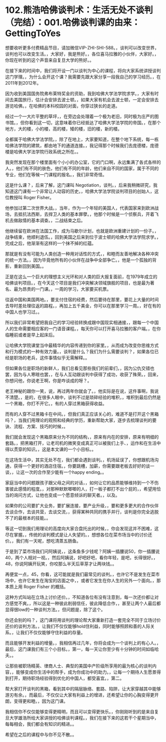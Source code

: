 # 102.熊浩哈佛谈判术：生活无处不谈判（完结）：001.哈佛谈判课的由来：GettingToYes

想要收听更多付费精品节目，请加微信VIP-ZHI-SHI-588。，谈判可以改变世界，谈判也可以改变生活。，大家好，我是熊好。，各位喜马拉雅的小伙伴，大家好。，你现在听到的这个声音来自复旦大学的熊好。。

在接下来的时间中，我们将开设一门以谈判为中心的课程，将向大家系统讲授谈判这门学理。，为什么会开这个课？我需要先跟大家分享一段我自己的学习经历。，在2011年到2012年。

因为收到美国国务院弗布莱特奖金的资助，我到哈佛大学法学院求学。，大家有时间去美国旅行，估计会安排去波士顿。，如果大家有机会去波士顿，一定会安排去游览哈佛。，在哈佛的本科校园的对面，你穿过狭长的走道。

经过一个一大片平整的草坪，，在旁边会处理着一个极为老旧，同时极为庄严的图书馆。，但你看到这一切，这意味着你已经抵达了哈佛大学法学院的帝国。，在那个地方，大的楼，小的楼，高的楼，矮的楼，旧的楼，新的楼。

全都属于哈佛大学法学院。，除了在地上，大家要知道，在整个地下系统，每一栋哈佛法学院的建筑，都由地下的通道连接。，我记得那个时候我们去庞德楼，庞德楼是哈佛大学法学院行政系统之所在。。

我突然发现在那个楼里面有个小小的办公室，它的门口啊，永远集满了各式各样的人。，他们有不同的肤色，他们有不同的年龄，他们来自不同的国家，属于不同的专业，他们在等候一门课程的报名。，我们非常奇怪。

这是什么课？，后来了解，这门课叫 Negotiation，谈判。，后来我稍微研究，我知道这门课有一个非常让人动容的历史。，哈佛大学法学院谈判项目的创始人，这位教授叫 Roger Fisher。

他参加过第二次世界大战。，当年，作为一个年轻的美国人，代表国家来到欧洲战场，去抵抗法西斯，去捍卫人类的基本罪孽。，他那个时候是一个侦察兵，开着飞机去做敌情的基本调查。，二战结束之后。

他继续留在欧洲在法国工作，成为马歇尔计划，也就是欧洲重建计划的一份子。，战争结束，他顺利退伍。，回到美国之后来到位于波士顿的哈佛大学法学院求学。，完成之后，他渐渐有这样的一个抹不掉的红蕴。

那就是有没有可能为人类创造一种用对话性的方式，，和睦而友善地解决各种冲突的统一方法。，因为毕竟他所有的小伙伴在战争中全部争亡。，他是一个孤独的背影，重新回到美国。。

正是在这么一个巨大的理想主义光环和对人类的巨大报复面前，在1979年成立的哈佛谈判项目。，在今天这个项目是我们冲突解决领域旗舰的项目，也是最为著名、最为昂贵的一门课。，一周的学习，大家要买机票。

往返中国和美国两地。，要支付住宿的经费，然后要待在那里，要花上大量的时间去导时差处理往返的路程。，再加上五千美金，你可以在那里学习一周。，好在有的中国人也学习过。。

所以我们非常希望把我自己的学习经验转换成跟中国现实相通接，，跟每一个中国人的生命需要相应客的一门语音课程。，每天你可以打开喜马拉雅的客户端。，在你临睡前或者是早上起床后。

让哈佛大学院课堂当中最精华的内容传递到你的家里。，从而成为改变你思维方式和行为模式的一种有效力量。，谈判是什么？我们为什么需要谈判？，如果各位已经是职场的老兵，这件事情似乎无需解释。。

但如果各位是职场的新鲜人，我们总看见那些我们的前辈们，，因为公仇交错也罢，因为与人寒暄也罢，，在与人互动跟谈判中获得了成功，收获了殊荣。，回来，你想问他，你说老王啊，你是咋谈成的呀？。

老王神秘的跟你一笑，说，再过两年你就会了。，他实际是在说，这件事啊，我说不清楚。，是的，在很多人眼中，谈判不过是琐碎经验的堆积，，堆积到最后仍然是一个黑箱，你打不开它。，有的人穿过黑箱获得收益。

而有的人穿不过黑箱卡在中间。，但我们真正应该关心的，难道不是打开这个黑箱吗？，当我们用理论的观照和经典的学历，重新帮助大家，逐步去梳理谈判的要诀、流程、方案、技巧的时候，。

我们就会发现这个黑箱原来分为不同的结构，，原来有内在的安排，原来有明细的套路。，把黑箱打开，让老司机的微笑变成真正可以被我们上手、，运作和在生活中得以贯穿的知识。，这是本文课的一个小目标。。

在这场生活中，其实无处不在，我们都会遇到谈判。，机场延误了，你想跟机场沟通，获得一个更好的酒店住宿。，你要跳槽，加薪，你需要跟老板去好好的谈一谈，，让这一次的合作至少能有一个happy ending。。

家庭当中的问题跟孩子跟父母之间的对话，，如何让它的品质能够维持到一个不伤害彼此感情的程度。，对那种默默唧唧的人，打一板子都打不出个屁的，，希望用恰当的询问方式，让他也变成一个愿意倾诉的聊天者。，以及。

如果你的公司要扩大业务，要扩展连接，要产业升级，，要和更多更大的合作伙伴去谈合作，去谈共营，去谈交流，，获得某种共同的携手并行，谈判是你完全逃脱不了的最根本的技能。。

等这一切到我们用理论的高度向大家合盘托出的时候，，你会发现这并不困难，这尽在掌握。，传统的谈判模式是让人失望的。，想想各位在菜市场当中的讨价还价。，我们有一天呢，想吃清蒸五肠鱼。

于是到了菜市场我们问阿姨说，，这条鱼多少钱呢？阿姨一插腰说50，你一插腰说40，两个人相对一视。，然后阿姨说，好吧好吧，看你年轻，是吧，长得很好。，48，你说阿姨开玩笑，你咬那么半天后草芽才让两块钱。。

再便宜一点，45，你看，这可能就是我们最常见的谈判。，也许它不是发生在菜市场中，也许它发生在淘宝的店面之中，，或者它发生在你人生的另外一个面向。，那本质上用 Roger Fisher 的概括。

这种方式叫站在立场上讨价还价。，不知道各位有没有注意到，每一次还价都让对方感觉不爽。，所以这是一种彼此削弱信任，彼此降低合作，，甚至让两个人最后都显得很low的一种谈判方法。，但问题是，除了这个。

你还会别的吗？，这门课将用谈判的理论帮大家重新打造一套完全不同于立场讨价还价的谈判方法。，让我们不仅仅能够hold住利益，同时能够照顾和善的人际关系。，让我们不仅仅能够守住利益的存量。

而且能够开发利益的增量。，我相信再过几年，你将会成为一个谈判上的有心人。，最后，这门课我们有三个小目标。，第一，每一天让你至少有十分钟的时间如临哈夫。。

让那些被职场精英、律商人士、典型的美国中产阶级所享用的最为核心的谈判内容，，能够变成你生活中的帮手，成为你成功中的助力。，让每一个期待人生愿景得到打开，期待职场经验得到优化的中国人，都受喜宜。，第二。

帮大家打开谈判的黑箱，看到其中的隔层脉络、套路、陷阱，让大家穿越其中能够游刃有余。，而最后，不仅仅让大家有利益上的增进，还希望让你的心胸变得更开朗，变得更和睦。，因为这门课。

我相信你不仅仅能够变得更精明，而且可以变得更快乐。，你刚刚听到的是来自复旦大学雄浩所给大家讲授的哈佛谈判课程。，我们在接下来的这若干个星期当中，每每相会，我们都会有知识的精进。。

希望在之后的课程中与你不见不散。。